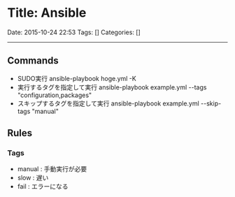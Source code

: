 # Title: Ansible

Date: 2015-10-24 22:53
Tags: []
Categories: []

---

## Commands

* SUDO実行
		ansible-playbook hoge.yml -K
* 実行するタグを指定して実行
		ansible-playbook example.yml --tags "configuration,packages"
* スキップするタグを指定して実行
		ansible-playbook example.yml --skip-tags "manual"

## Rules

### Tags

* manual : 手動実行が必要
* slow : 遅い
* fail : エラーになる
